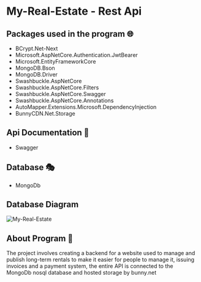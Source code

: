 # My-Real-Estate - Rest Api

## Packages used in the program :globe_with_meridians:
- BCrypt.Net-Next
- Microsoft.AspNetCore.Authentication.JwtBearer
- Microsoft.EntityFrameworkCore
- MongoDB.Bson
- MongoDB.Driver
- Swashbuckle.AspNetCore
- Swashbuckle.AspNetCore.Filters
- Swashbuckle.AspNetCore.Swagger
- Swashbuckle.AspNetCore.Annotations
- AutoMapper.Extensions.Microsoft.DependencyInjection
- BunnyCDN.Net.Storage
## Api Documentation :battery:
- Swagger
## Database :performing_arts:
- MongoDb
## Database Diagram
![My-Real-Estate](https://github.com/Piotrek5994/My-Real-Estate/assets/93675867/5a26937f-6b09-48df-85b5-5b1271c4a2de)
## About Program :ocean:
The project involves creating a backend for a website used to manage and publish long-term rentals to make it easier for people to manage it,
issuing invoices and a payment system, the entire API is connected to the MongoDb nosql database and hosted storage by bunny.net
